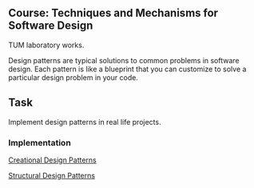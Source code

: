 ## Course: Techniques and Mechanisms for Software Design
TUM laboratory works.

Design patterns are typical solutions to common problems
in software design. Each pattern is like a blueprint
that you can customize to solve a particular
design problem in your code.

## Task

Implement design patterns in real life projects.

### Implementation
[Creational Design Patterns](https://github.com/dgaponcic/design_patterns/tree/master/creational_DP)

[Structural Design Patterns](https://github.com/dgaponcic/design_patterns/tree/master/structural_DP)

